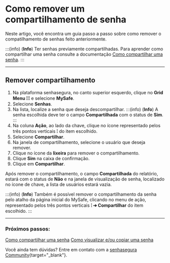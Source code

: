 # Como remover um compartilhamento de senha

Neste artigo, você encontra um guia passo a passo sobre como remover o compatilhamento de senhas feito anteriormente.

:::(info) (**Info**)
Ter senhas previamente compartilhadas. Para aprender como compartilhar uma senha consulte a documentação [Como compartilhar uma senha](/v3-32/docs/pt/mysafe-passwords-share).
:::
***
## Remover compartilhamento

1. Na plataforma senhasegura, no canto superior esquerdo, clique no **Grid Menu ⁝⁝⁝** e selecione **MySafe**.
2. Selecione **Senhas**. 
3. Na lista, localize a senha que deseja descompartilhar.
    :::(info) (**Info**)
    A senha escolhida deve ter o campo **Compartilhada** com o status de **Sim**.
    :::
4. Na coluna **Ação**, ao lado da chave, clique no ícone representado pelos três pontos verticais **⁝** do item escolhido.
5. Selecione **Compartilhar**.
6. Na janela de compartilhamento, selecione o usuário que deseja remover.
7. Clique no ícone da **lixeira** para remover o compartilhamento.
8. Clique **Sim** na caixa de confirmação.
9. Clique em **Compartilhar**.

Após remover o compartilhamento, o campo **Compartilhada** do relatório, estará com o status de **Não** e na janela de visualização de senha, localizado no ícone de chave, a lista de usuários estará vazia.

:::(info) (**Info**)
Também é possível remover o compartilhamento da senha pelo atalho da página inicial do MySafe, clicando no menu de ação, representado pelos três pontos verticais **⁝ ➔ Compartilhar** do item escolhido.
:::
***

### Próximos passos:
[Como compartilhar uma senha](/v3-32/docs/pt/mysafe-passwords-share)
[Como visualizar e/ou copiar uma senha](/v3-32/docs/pt/mysafe-passwords-view-copy)

Você ainda tem dúvidas? Entre em contato com a  [senhasegura Community](https://community.senhasegura.io/){target="_blank"}.